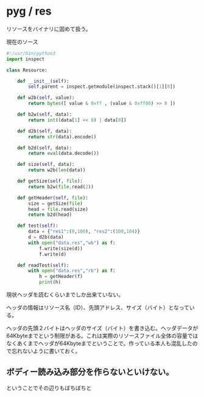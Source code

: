 # pyg / res

リソースをバイナリに固めて扱う。

現在のソース

```python
#!/usr/bin/python3
import inspect

class Resource:

	def __init__(self):
		self.parent = inspect.getmodule(inspect.stack()[1][0])

	def w2b(self, value):
		return bytes([ value & 0xff , (value & 0xff00) >> 8 ])

	def b2w(self, data):
		return int((data[1] << 8) | data[0])

	def d2b(self, data):
		return str(data).encode()

	def b2d(self, data):
		return eval(data.decode())

	def size(self, data):
		return w2b(len(data))

	def getSize(self, file):
		return b2w(file.read(2))

	def getHeader(self, file):
		size = getSize(file)
		head = file.read(size)
		return b2d(head)

	def test(self):
		data = {"res1":(0,100), "res2":(100,104)}
		d = d2b(data)
		with open("data.res","wb") as f:
			f.write(size(d))
			f.write(d)

	def readTest(self):
		with open("data.res","rb") as f:
			h = getHeader(f)
			print(h)
```

現状ヘッダを読むくらいまでしか出来ていない。

ヘッダの情報はリソース名（ID）、先頭アドレス、サイズ（バイト）となっている。

ヘッダの先頭２バイトはヘッダのサイズ（バイト）を書き込む。ヘッダデータが64Kbyteまでという制限がある。これは実際のリソースファイル全体の容量ではなくあくまでヘッダが64Kbyteまでということで。作っている本人も混乱したので忘れないように書いておく。

## ボディー読み込み部分を作らないといけない。

ということでその辺りもぼちぼちと
